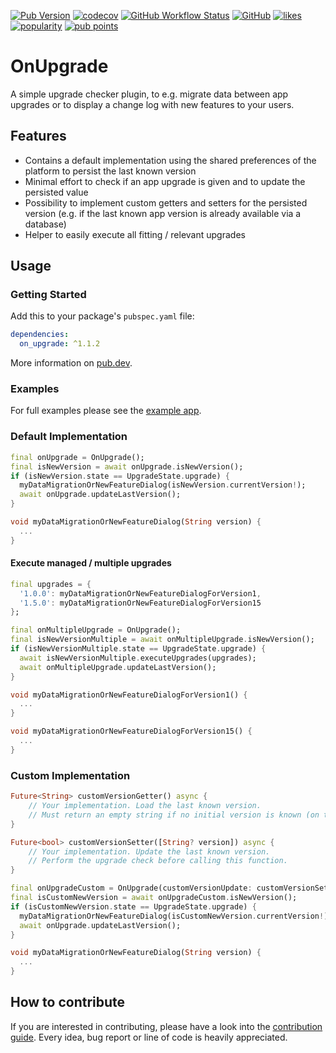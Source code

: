[![Pub Version](https://img.shields.io/pub/v/on_upgrade)](https://pub.dev/packages/on_upgrade)
[![codecov](https://codecov.io/gh/Boehrsi/on_upgrade/branch/main/graph/badge.svg?token=7XPRP9UMLF)](https://codecov.io/gh/Boehrsi/on_upgrade)
[![GitHub Workflow Status](https://img.shields.io/github/workflow/status/boehrsi/on_upgrade/Main)](https://github.com/Boehrsi/on_upgrade/actions)
[![GitHub](https://img.shields.io/github/license/boehrsi/on_upgrade)](https://github.com/Boehrsi/on_upgrade/blob/main/LICENSE)
[![likes](https://badges.bar/on_upgrade/likes)](https://pub.dev/packages/on_upgrade/score)
[![popularity](https://badges.bar/on_upgrade/popularity)](https://pub.dev/packages/on_upgrade/score)
[![pub points](https://badges.bar/on_upgrade/pub%20points)](https://pub.dev/packages/on_upgrade/score) 

# OnUpgrade

A simple upgrade checker plugin, to e.g. migrate data between app upgrades or to display a change log with new features to your users.

## Features

- Contains a default implementation using the shared preferences of the platform to persist the last known version
- Minimal effort to check if an app upgrade is given and to update the persisted value
- Possibility to implement custom getters and setters for the persisted version (e.g. if the last known app version is already available via a database)
- Helper to easily execute all fitting / relevant upgrades

## Usage

### Getting Started

Add this to your package's `pubspec.yaml` file:

```yaml
dependencies:
  on_upgrade: ^1.1.2
```

More information on [pub.dev](https://pub.dev/packages/on_upgrade).

### Examples

For full examples please see the [example app](https://github.com/Boehrsi/on_upgrade/blob/main/example/lib/main.dart).

### Default Implementation

```dart
final onUpgrade = OnUpgrade();
final isNewVersion = await onUpgrade.isNewVersion();
if (isNewVersion.state == UpgradeState.upgrade) {
  myDataMigrationOrNewFeatureDialog(isNewVersion.currentVersion!);
  await onUpgrade.updateLastVersion();
}

void myDataMigrationOrNewFeatureDialog(String version) {
  ...
}
```

#### Execute managed / multiple upgrades

```dart
final upgrades = {
  '1.0.0': myDataMigrationOrNewFeatureDialogForVersion1,
  '1.5.0': myDataMigrationOrNewFeatureDialogForVersion15
};

final onMultipleUpgrade = OnUpgrade();
final isNewVersionMultiple = await onMultipleUpgrade.isNewVersion();
if (isNewVersionMultiple.state == UpgradeState.upgrade) {
  await isNewVersionMultiple.executeUpgrades(upgrades);
  await onMultipleUpgrade.updateLastVersion();
}

void myDataMigrationOrNewFeatureDialogForVersion1() {
  ...
}

void myDataMigrationOrNewFeatureDialogForVersion15() {
  ...
}
```

### Custom Implementation

```dart
Future<String> customVersionGetter() async {
    // Your implementation. Load the last known version.
    // Must return an empty string if no initial version is known (on the first app start, before updateLastVersion() was called the first time).
}

Future<bool> customVersionSetter([String? version]) async {
    // Your implementation. Update the last known version.
    // Perform the upgrade check before calling this function.
}

final onUpgradeCustom = OnUpgrade(customVersionUpdate: customVersionSetter, customVersionLookup: customVersionGetter);
final isCustomNewVersion = await onUpgradeCustom.isNewVersion();
if (isCustomNewVersion.state == UpgradeState.upgrade) {
  myDataMigrationOrNewFeatureDialog(isCustomNewVersion.currentVersion!);
  await onUpgrade.updateLastVersion();
}

void myDataMigrationOrNewFeatureDialog(String version) {
  ...
}
```

## How to contribute

If you are interested in contributing, please have a look into the [contribution guide](https://github.com/Boehrsi/on_upgrade/blob/main/CONTRIBUTING.md). Every idea, bug report or line of code is heavily appreciated.
